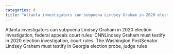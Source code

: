 ```yaml
---
categories: d
title: "Atlanta investigators can subpoena Lindsey Graham in 2020 election investigation federal appeals court rules  CNN"
---
```

Atlanta investigators can subpoena Lindsey Graham in 2020 election investigation, federal appeals court rules&nbsp;&nbsp;CNNLindsey Graham must testify in 2020 election investigation, court rules&nbsp;&nbsp;The Washington PostSenator Lindsey Graham must testify in Georgia election probe, judge rules